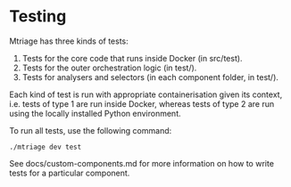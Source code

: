 # Testing

Mtriage has three kinds of tests:
1. Tests for the core code that runs inside Docker (in src/test).
2. Tests for the outer orchestration logic (in test/).
3. Tests for analysers and selectors (in each component folder, in test/).

Each kind of test is run with appropriate containerisation given its context,
i.e. tests of type 1 are run inside Docker, whereas tests of type 2 are run
using the locally installed Python environment.

To run all tests, use the following command:
```
./mtriage dev test
```

See docs/custom-components.md for more information on how to write tests for
a particular component.
